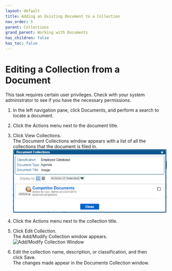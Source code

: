 ```yaml
---
layout: default
title: Adding an Existing Document to a Collection
nav_order: 5
parent: Collections
grand_parent: Working with Documents
has_children: false
has_toc: false
---
```

# Editing a Collection from a Document

This task requires certain user privileges. Check with your system administrator to see if you have the necessary permissions.

1. In the left navigation pane, click Documents, and perform a search to locate a document.
    
2. Click the Actions menu next to the document title.
    
3. Click View Collections.  
    The Document Collections window appears with a list of all the collections that the document is filed in.  
    ![Document Collections Window](/assets/images/document-collections-window.PNG "Document Collections Window")

4. Click the Actions menu next to the collection title.
    
5. Click Edit Collection.  
    The Add/Modify Collection window appears.  
    ![Add/Modify Collection Window](/assets/images/QAction-addmodify-collection-window.png "Add/Modify Collection Window")

6. Edit the collection name, description, or classification, and then click Save.  
    The changes made appear in the Documents Collection window.